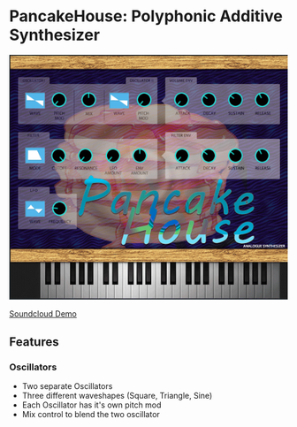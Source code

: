 # PancakeHouse: Polyphonic Additive Synthesizer
![screenshot](https://github.com/wpank/PancakeHouse/blob/master/screenshot.PNG?raw=true)


[Soundcloud Demo](https://soundcloud.com/ubancakes/pancake-house-demo)

## Features
### Oscillators
- Two separate Oscillators 
- Three different waveshapes (Square, Triangle, Sine)
- Each Oscillator has it's own pitch mod 
- Mix control to blend the two oscillator

###
